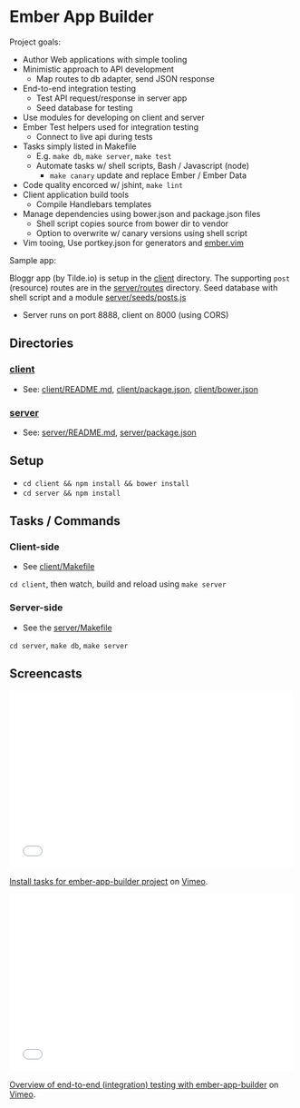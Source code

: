 # Ember App Builder

Project goals:

* Author Web applications with simple tooling
* Minimistic approach to API development
  * Map routes to db adapter, send JSON response
* End-to-end integration testing
  * Test API request/response in server app
  * Seed database for testing
* Use modules for developing on client and server
* Ember Test helpers used for integration testing
  * Connect to live api during tests
* Tasks simply listed in Makefile
  * E.g. `make db`, `make server`, `make test`
  * Automate tasks w/ shell scripts, Bash / Javascript (node)
    * `make canary` update and replace Ember / Ember Data  
* Code quality encorced w/ jshint, `make lint`
* Client application build tools
  * Compile Handlebars templates
* Manage dependencies using bower.json and package.json files
  * Shell script copies source from bower dir to vendor
  * Option to overwrite w/ canary versions using shell script
* Vim tooing, Use portkey.json for generators and [ember.vim](https://github.com/dsawardekar/ember.vim)

Sample app:

Bloggr app (by Tilde.io) is setup in the [client](client) directory. The supporting `post` (resource) routes are in the [server/routes](server/routes) directory. Seed database with shell script and a module [server/seeds/posts.js](server/seeds/posts.js)

* Server runs on port 8888, client on 8000 (using CORS)

## Directories

### [client](client)

* See: [client/README.md](client/README.md), [client/package.json](client/package.json),  [client/bower.json](client/bower.json)

### [server](server)

* See: [server/README.md](server/README.md), [server/package.json](server/package.json)


## Setup

* `cd client && npm install && bower install`
* `cd server && npm install`

## Tasks / Commands

### Client-side

* See [client/Makefile](client/Makefile)

`cd client`, then watch, build and reload using `make server`

### Server-side

* See the [server/Makefile](server/Makefile)

`cd server`, `make db`, `make server`

## Screencasts

<iframe src="//player.vimeo.com/video/86430034" width="500" height="313" frameborder="0" webkitallowfullscreen mozallowfullscreen allowfullscreen></iframe> <p><a href="http://vimeo.com/86430034">Install tasks for ember-app-builder project</a> on <a href="https://vimeo.com">Vimeo</a>.</p>

<iframe src="//player.vimeo.com/video/86432032" width="500" height="313" frameborder="0" webkitallowfullscreen mozallowfullscreen allowfullscreen></iframe> <p><a href="http://vimeo.com/86432032">Overview of end-to-end (integration) testing with ember-app-builder</a> on <a href="https://vimeo.com">Vimeo</a>.</p>

